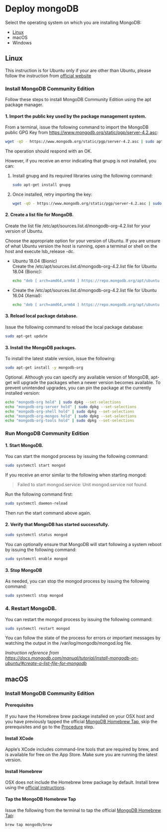 # Deploy mongoDB

Select the operating system on which you are installing MongoDB:

+ [Linux](#linux)
+ macOS
+ Windows

## Linux

This instruction is for Ubuntu only if your are other than Ubuntu, please follow the instruction from [official website](https://docs.mongodb.com/manual/administration/install-on-linux/)

### Install MongoDB Community Edition

Follow these steps to install MongoDB Community Edition using the apt package manager.

#### 1. **Import the public key used by the package management system.**

From a terminal, issue the following command to import the MongoDB public GPG Key from <https://www.mongodb.org/static/pgp/server-4.2.asc>:

```bash
wget -qO - https://www.mongodb.org/static/pgp/server-4.2.asc | sudo apt-key add -
```

The operation should respond with an OK.

However, if you receive an error indicating that gnupg is not installed, you can:

1. Install gnupg and its required libraries using the following command:

    ```bash
    sudo apt-get install gnupg
    ```

2. Once installed, retry importing the key:

    ```bash
    wget -qO - https://www.mongodb.org/static/pgp/server-4.2.asc | sudo apt-key add -
    ```

#### 2. **Create a list file for MongoDB.**

Create the list file /etc/apt/sources.list.d/mongodb-org-4.2.list for your version of Ubuntu.

Choose the appropriate option for your version of Ubuntu. If you are unsure of what Ubuntu version the host is running, open a terminal or shell on the host and execute lsb_release -dc.

+ Ubuntu 18.04 (Bionic)  
  Create the /etc/apt/sources.list.d/mongodb-org-4.2.list file for Ubuntu 18.04 (Bionic):

  ```bash
  echo "deb [ arch=amd64,arm64 ] https://repo.mongodb.org/apt/ubuntu bionic/mongodb-org/4.2 multiverse" | sudo tee /etc/apt/sources.list.d/mongodb-org-4.2.list
  ```

+ Create the /etc/apt/sources.list.d/mongodb-org-4.2.list file for Ubuntu 16.04 (Xenial):  

  ```bash
  echo "deb [ arch=amd64,arm64 ] https://repo.mongodb.org/apt/ubuntu xenial/mongodb-org/4.2 multiverse" | sudo tee /etc/apt/sources.list.d/mongodb-org-4.2.list
  ```

#### 3. **Reload local package database.**

Issue the following command to reload the local package database:

```bash
sudo apt-get update
```

#### 3. **Install the MongoDB packages.**

To install the latest stable version, issue the following:

```bash
sudo apt-get install -y mongodb-org
```

Optional. Although you can specify any available version of MongoDB, apt-get will upgrade the packages when a newer version becomes available. To prevent unintended upgrades, you can pin the package at the currently installed version:

```bash
echo "mongodb-org hold" | sudo dpkg --set-selections
echo "mongodb-org-server hold" | sudo dpkg --set-selections
echo "mongodb-org-shell hold" | sudo dpkg --set-selections
echo "mongodb-org-mongos hold" | sudo dpkg --set-selections
echo "mongodb-org-tools hold" | sudo dpkg --set-selections
```

### **Run MongoDB Community Edition**

#### 1. Start MongoDB.

You can start the mongod process by issuing the following command:

```bash
sudo systemctl start mongod
```

If you receive an error similar to the following when starting mongod:

>Failed to start mongod.service: Unit mongod.service not found.

Run the following command first:

```bash
sudo systemctl daemon-reload
```

Then run the start command above again.

#### 2. **Verify that MongoDB has started successfully.**

```bash
sudo systemctl status mongod
```

You can optionally ensure that MongoDB will start following a system reboot by issuing the following command:

```bash
sudo systemctl enable mongod
```

#### 3. **Stop MongoDB**

As needed, you can stop the mongod process by issuing the following command:

```bash
sudo systemctl stop mongod
```

### 4. **Restart MongoDB.**

You can restart the mongod process by issuing the following command:

```bash
sudo systemctl restart mongod
```

You can follow the state of the process for errors or important messages by watching the output in the /var/log/mongodb/mongod.log file.

*Instruction reference from <https://docs.mongodb.com/manual/tutorial/install-mongodb-on-ubuntu/#create-a-list-file-for-mongodb>*

## macOS

### Install MongoDB Community Edition

#### Prerequisites

If you have the Homebrew brew package installed on your OSX host and you have previously tapped the official [MongoDB Homebrew Tap](https://github.com/mongodb/homebrew-brew), skip the prerequisites and go to the [Procedure]() step.

#### Install XCode

Apple’s XCode includes command-line tools that are required by brew, and is available for free on the App Store. Make sure you are running the latest version.

#### Install Homebrew

OSX does not include the Homebrew brew package by default. Install brew using the [official instructions](https://brew.sh/#install).

#### Tap the MongoDB Homebrew Tap

Issue the following from the terminal to tap the official [MongoDB Homebrew Tap](https://github.com/mongodb/homebrew-brew):

```bash
brew tap mongodb/brew
```

